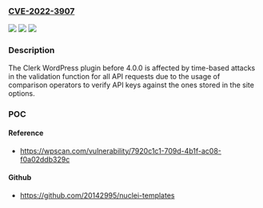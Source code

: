 ### [CVE-2022-3907](https://cve.mitre.org/cgi-bin/cvename.cgi?name=CVE-2022-3907)
![](https://img.shields.io/static/v1?label=Product&message=Clerk&color=blue)
![](https://img.shields.io/static/v1?label=Version&message=0%3C%204.0.0%20&color=brighgreen)
![](https://img.shields.io/static/v1?label=Vulnerability&message=CWE-203%20Observable%20Discrepancy&color=brighgreen)

### Description

The Clerk WordPress plugin before 4.0.0 is affected by time-based attacks in the validation function for all API requests due to the usage of comparison operators to verify API keys against the ones stored in the site options.

### POC

#### Reference
- https://wpscan.com/vulnerability/7920c1c1-709d-4b1f-ac08-f0a02ddb329c

#### Github
- https://github.com/20142995/nuclei-templates

